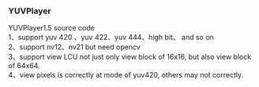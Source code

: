 ### YUVPlayer

YUVPlayer1.5 source code  
	1、support yuv 420 、yuv 422、yuv 444、high bit、 and so on  
	2、support nv12、nv21  but need opencv  
	3、support view LCU not just only view block of 16x16, but also view block of 64x64.  
	4、view pixels is correctly at mode of yuv420, others may not correctly.  

